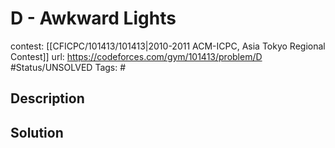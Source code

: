 # D - Awkward Lights

contest: [[CFICPC/101413/101413|2010-2011 ACM-ICPC, Asia Tokyo Regional Contest]]
url: https://codeforces.com/gym/101413/problem/D
#Status/UNSOLVED
Tags: #

## Description

## Solution

